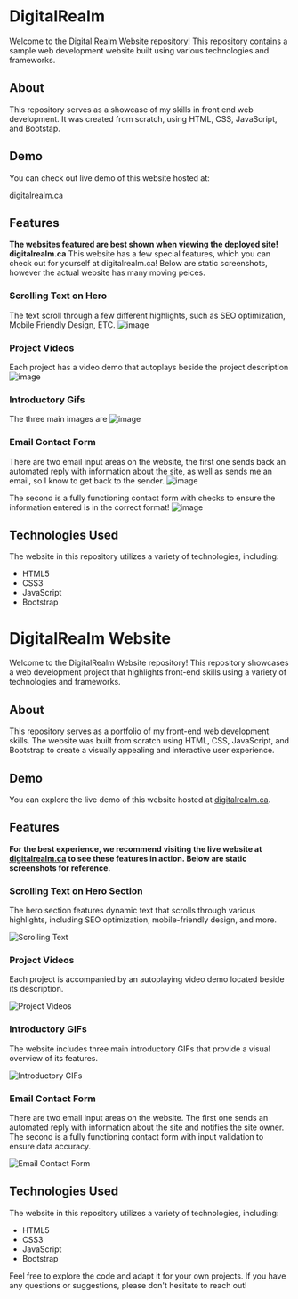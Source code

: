 # DigitalRealm
Welcome to the Digital Realm Website repository! This repository contains a sample web development website built using various technologies and frameworks.

## About

This repository serves as a showcase of my skills in front end web development. It was created from scratch, using HTML, CSS, JavaScript, and Bootstap. 

## Demo

You can check out live demo of this website hosted at:

digitalrealm.ca

## Features
**The websites featured are best shown when viewing the deployed site! digitalrealm.ca**
This website has a few special features, which you can check out for yourself at digitalrealm.ca! Below are static screenshots, however the actual website has many moving peices.
### Scrolling Text on Hero
The text scroll through a few different highlights, such as SEO optimization, Mobile Friendly Design, ETC.
![image](https://github.com/andy-iio/DigitalRealm/assets/32138242/04727381-c4e2-4c21-8a70-8ac94b0e36fc)

### Project Videos
Each project has a video demo that autoplays beside the project description
![image](https://github.com/andy-iio/DigitalRealm/assets/32138242/b5d19f65-734b-4f44-837d-40b6c2cd1e37)

### Introductory Gifs
The three main images are 
![image](https://github.com/andy-iio/DigitalRealm/assets/32138242/f34a47bc-3aab-4b47-810f-2b3654a9823e)

### Email Contact Form
There are two email input areas on the website, the first one sends back an automated reply with information about the site, as well as sends me an email, so I know to get back to the sender. 
![image](https://github.com/andy-iio/DigitalRealm/assets/32138242/14d97383-6ef6-46d5-80f6-e4bf244b61f9)

The second is a fully functioning contact form with checks to ensure the information entered is in the correct format!
![image](https://github.com/andy-iio/DigitalRealm/assets/32138242/249a5b17-17f0-43fc-8dac-d2d3dd038afb)

## Technologies Used

The website in this repository utilizes a variety of technologies, including:

- HTML5
- CSS3
- JavaScript
- Bootstrap

# DigitalRealm Website

Welcome to the DigitalRealm Website repository! This repository showcases a web development project that highlights front-end skills using a variety of technologies and frameworks.

## About

This repository serves as a portfolio of my front-end web development skills. The website was built from scratch using HTML, CSS, JavaScript, and Bootstrap to create a visually appealing and interactive user experience.

## Demo

You can explore the live demo of this website hosted at [digitalrealm.ca](https://digitalrealm.ca).

## Features

**For the best experience, we recommend visiting the live website at [digitalrealm.ca](https://digitalrealm.ca) to see these features in action. Below are static screenshots for reference.**

### Scrolling Text on Hero Section

The hero section features dynamic text that scrolls through various highlights, including SEO optimization, mobile-friendly design, and more.

![Scrolling Text](https://github.com/andy-iio/DigitalRealm/blob/main/assets/screenshots/scrolling-text.png)

### Project Videos

Each project is accompanied by an autoplaying video demo located beside its description.

![Project Videos](https://github.com/andy-iio/DigitalRealm/blob/main/assets/screenshots/project-videos.png)

### Introductory GIFs

The website includes three main introductory GIFs that provide a visual overview of its features.

![Introductory GIFs](https://github.com/andy-iio/DigitalRealm/blob/main/assets/screenshots/introductory-gifs.png)

### Email Contact Form

There are two email input areas on the website. The first one sends an automated reply with information about the site and notifies the site owner. The second is a fully functioning contact form with input validation to ensure data accuracy.

![Email Contact Form](https://github.com/andy-iio/DigitalRealm/blob/main/assets/screenshots/contact-form.png)

## Technologies Used

The website in this repository utilizes a variety of technologies, including:

- HTML5
- CSS3
- JavaScript
- Bootstrap

Feel free to explore the code and adapt it for your own projects. If you have any questions or suggestions, please don't hesitate to reach out!




